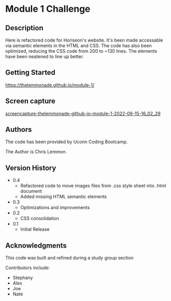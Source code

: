 # Module 1 Challenge

## Description

Here is refactored code for Horiseon's website. It's been made accessable via semantic elements in the HTML and CSS. The code has also been optimized, reducing the CSS code from 200 to ~130 lines. The elements have been neatened to line up better.

## Getting Started

https://thelemmonade.github.io/module-1/

## Screen capture
[screencapture-thelemmonade-github-io-module-1-2022-09-15-16_02_29](https://user-images.githubusercontent.com/112985017/190498130-26f23464-bb1b-4cbd-99b7-16bbd22bbf11.png)

## Authors

The code has been provided by Uconn Coding Bootcamp.

The Author is Chris Lemmon.

## Version History

* 0.4
    * Refactored code to move images files from .css style sheet into .html document
    * Added missing HTML semantic elements
* 0.3
    * Optimizations and improvements
* 0.2
    * CSS consolidation
* 0.1
    * Initial Release

## Acknowledgments

This code was built and refined during a study group section

Contributors include:
* Stephany
* Alex
* Joe
* Nate
